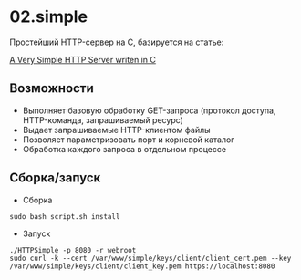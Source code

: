 # 02.simple

Простейший HTTP-сервер на С, базируется на статье: 

[A Very Simple HTTP Server writen in C](https://blog.abhijeetr.com/2010/04/very-simple-http-server-writen-in-c.html)

## Возможности

- Выполняет базовую обработку GET-запроса (протокол доступа, HTTP-команда, запрашиваемый ресурс)
- Выдает запрашиваемые HTTP-клиентом файлы
- Позволяет параметризовать порт и корневой каталог
- Обработка каждого запроса в отдельном процессе

## Сборка/запуск

- Сборка

~~~
sudo bash script.sh install
~~~

- Запуск

~~~
./HTTPSimple -p 8080 -r webroot
sudo curl -k --cert /var/www/simple/keys/client/client_cert.pem --key /var/www/simple/keys/client/client_key.pem https://localhost:8080
~~~


